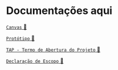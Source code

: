 # Documentações aqui

[````Canvas```` 🔗](https://github.com/Trabalhos-Fatec/API/blob/main/Documentacao/Canvas.md)</br>

[````Protótipo```` 🔗](https://github.com/Trabalhos-Fatec/Identify-unique-user/blob/main/Documentacao/Prototipo.md)</br>

[````TAP - Termo de Abertura do Projeto```` 🔗](https://docs.google.com/document/d/1NU8ybNxAGj-yqcrETc5Gt1kGClIWZipi/edit?usp=sharing&ouid=105388091416881374278&rtpof=true&sd=true)</br>

[````Declaração de Escopo```` 🔗]()</br>


